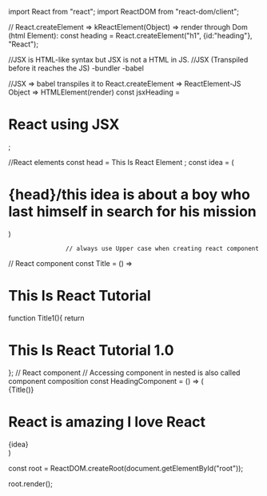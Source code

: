 import React from "react";
import  ReactDOM  from "react-dom/client";

// React.createElement =>  kReactElement(Object) => render through Dom (html Element):
const heading = React.createElement("h1", {id:"heading"}, "React");

//JSX is  HTML-like syntax but JSX is not a HTML in JS.
//JSX (Transpiled before it reaches the JS) -bundler -babel

//JSX => babel transpiles it to React.createElement => ReactElement-JS Object => HTMLElement(render)
const jsxHeading = <h1> React using JSX</h1>;

//React elements
const head = <span>This Is React Element </span>;
const idea = (

<h1>{head}/this idea is about a boy who last himself in search for his mission</h1>)


                    // always use Upper case when creating react component 
// React component 
const Title = () => <h1>This Is React Tutorial</h1>

function Title1(){
    return <h1>This Is React Tutorial 1.0</h1>
};
 // React component
  // Accessing component in nested is also called  component composition
const HeadingComponent = () => (
    <div>
    {Title()}
    <Title1/>
    <h1>React is amazing I love React</h1>
    {idea}
    </div>
)

const root = ReactDOM.createRoot(document.getElementById("root"));

root.render(<HeadingComponent/>);